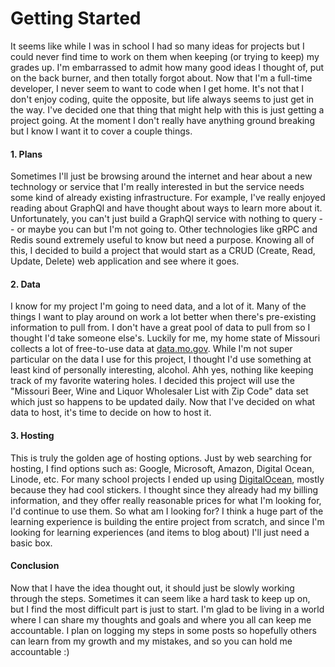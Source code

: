 # Getting Started  
It seems like while I was in school I had so many ideas for projects but I could never find time to work on them when keeping (or trying to keep) my grades up. I'm embarrassed to admit how many good ideas I thought of, put on the back burner, and then totally forgot about. Now that I'm a full-time developer, I never seem to want to code when I get home. It's not that I don't enjoy coding, quite the opposite, but life always seems to just get in the way. I've decided one that thing that might help with this is just getting a project going. At the moment I don't really have anything ground breaking but I know I want it to cover a couple things.  
  
#### 1. Plans  
Sometimes I'll just be browsing around the internet and hear about a new technology or service that I'm really interested in but the service needs some kind of already existing infrastructure. For example, I've really enjoyed reading about GraphQl and have thought about ways to learn more about it. Unfortunately, you can't just build a GraphQl service with nothing to query -- or maybe you can but I'm not going to. Other technologies like gRPC and Redis sound extremely useful to know but need a purpose. Knowing all of this, I decided to build a project that would start as a CRUD (Create, Read, Update, Delete) web application and see where it goes.
  
#### 2. Data  
I know for my project I'm going to need data, and a lot of it. Many of the things I want to play around on work a lot better when there's pre-existing information to pull from. I don't have a great pool of data to pull from so I thought I'd take someone else's. Luckily for me, my home state of Missouri collects a lot of free-to-use data at [data.mo.gov](https://data.mo.gov/). While I'm not super particular on the data I use for this project, I thought I'd use something at least kind of personally interesting, alcohol. Ahh yes, nothing like keeping track of my favorite watering holes. I decided this project will use the "Missouri Beer, Wine and Liquor Wholesaler List with Zip Code" data set which just so happens to be updated daily. Now that I've decided on what data to host, it's time to decide on how to host it.  
  
#### 3. Hosting  
This is truly the golden age of hosting options. Just by web searching for hosting, I find options such as: Google, Microsoft, Amazon, Digital Ocean, Linode, etc. For many school projects I ended up using [DigitalOcean](https://www.digitalocean.com/), mostly because they had cool stickers. I thought since they already had my billing information, and they offer really reasonable prices for what I'm looking for, I'd continue to use them. So what am I looking for? I think a huge part of the learning experience is building the entire project from scratch, and since I'm looking for learning experiences (and items to blog about) I'll just need a basic box.  
  
#### Conclusion  
Now that I have the idea thought out, it should just be slowly working through the steps. Sometimes it can seem like a hard task to keep up on, but I find the most difficult part is just to start. I'm glad to be living in a world where I can share my thoughts and goals and where you all can keep me accountable. I plan on logging my steps in some posts so hopefully others can learn from my growth and my mistakes, and so you can hold me accountable :)